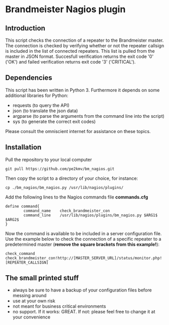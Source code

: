 # Brandmeister Nagios plugin

## Introduction
This script checks the connection of a repeater to the Brandmeister master. The connection is checked by verifying whether or not the repeater callsign is included in the list of connected repeaters. This list is pulled from the master in JSON format. Succesfull verification returns the exit code '0' ('OK') and failed verification returns exit code '3' ('CRITICAL').

## Dependencies
This script has been written in Python 3. Furthermore it depends on some additional libraries for Python:
- requests (to query the API)
- json (to translate the json data)
- argparse (to parse the arguments from the command line into the script)
- sys (to generate the correct exit codes)

Please consult the omniscient internet for assistance on these topics.

## Installation
Pull the repository to your local computer
```
git pull https://github.com/pe2kmv/bm_nagios.git
```
Then copy the script to a directory of your choice, for instance:
```
cp ./bm_nagios/bm_nagios.py /usr/lib/nagios/plugins/
```
Add the following lines to the Nagios commands file **commands.cfg**
```
define command{
        command_name    check_brandmeister_con
        command_line    /usr/lib/nagios/plugins/bm_nagios.py $ARG1$ $ARG2$
}
```
Now the command is available to be included in a server configuration file. Use the example below to check the connection of a specific repeater  to a predetermined master (**remove the square brackets from this example!**):
```
check_command           check_brandmeister_con!http://[MASTER_SERVER_URL]/status/monitor.php![REPEATER_CALLSIGN]
```

## The small printed stuff
* always be sure to have a backup of your configuration files before messing around
* use at your own risk
* not meant for business critical environments
* no support. If it works: GREAT. If not: please feel free to change it at your convenience
